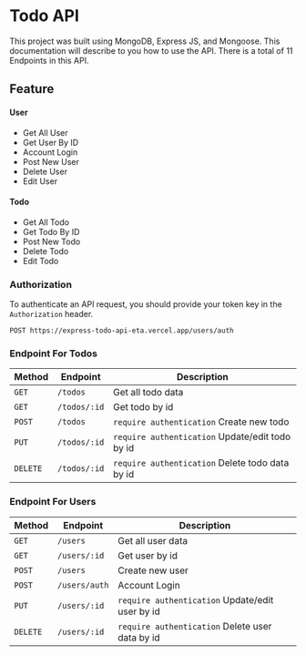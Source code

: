 # Todo API

This project was built using MongoDB, Express JS, and Mongoose. This documentation will describe to you how to use the API. There is a total of 11 Endpoints in this API.

## Feature

#### User

- Get All User
- Get User By ID
- Account Login
- Post New User
- Delete User
- Edit User

#### Todo

- Get All Todo
- Get Todo By ID
- Post New Todo
- Delete Todo
- Edit Todo

### Authorization

To authenticate an API request, you should provide your token key in the `Authorization` header.

```http
POST https://express-todo-api-eta.vercel.app/users/auth
```

### Endpoint For Todos

| Method   | Endpoint     | Description                                     |
| -------- | ------------ | ----------------------------------------------- |
| `GET`    | `/todos`     | Get all todo data                               |
| `GET`    | `/todos/:id` | Get todo by id                                  |
| `POST`   | `/todos`     | `require authentication` Create new todo        |
| `PUT`    | `/todos/:id` | `require authentication` Update/edit todo by id |
| `DELETE` | `/todos/:id` | `require authentication` Delete todo data by id |

### Endpoint For Users

| Method   | Endpoint      | Description                                     |
| -------- | ------------- | ----------------------------------------------- |
| `GET`    | `/users`      | Get all user data                               |
| `GET`    | `/users/:id`  | Get user by id                                  |
| `POST`   | `/users`      | Create new user                                 |
| `POST`   | `/users/auth` | Account Login                                   |
| `PUT`    | `/users/:id`  | `require authentication` Update/edit user by id |
| `DELETE` | `/users/:id`  | `require authentication` Delete user data by id |
